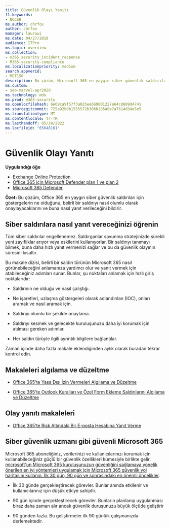 ```yaml
---
title: Güvenlik Olayı Yanıtı
f1.keywords:
- NOCSH
ms.author: chrfox
author: chrfox
manager: laurawi
ms.date: 04/27/2018
audience: ITPro
ms.topic: overview
ms.collection:
- o365_security_incident_response
- M365-security-compliance
ms.localizationpriority: medium
search.appverid:
- MET150
description: Bu çözüm, Microsoft 365 en yaygın siber güvenlik saldırılarının nasıl görünebileceğini ve bunlara nasıl yanıt verebileceğini bildirir
ms.custom:
- seo-marvel-apr2020
ms.technology: mdo
ms.prod: m365-security
ms.openlocfilehash: 6e69ca9f57f3a025ee669001227e64c8809d4741
ms.sourcegitcommit: 725a92b0b1555572b306b285a0e7a7614d34e5e5
ms.translationtype: MT
ms.contentlocale: tr-TR
ms.lasthandoff: 05/24/2022
ms.locfileid: "65648161"
---
```

# <a name="security-incident-response"></a>Güvenlik Olayı Yanıtı

**Uygulandığı öğe**
- [Exchange Online Protection](exchange-online-protection-overview.md)
- [Office 365 için Microsoft Defender plan 1 ve plan 2](defender-for-office-365.md)
- [Microsoft 365 Defender](../defender/microsoft-365-defender.md)

 **Özet:** Bu çözüm, Office 365 en yaygın siber güvenlik saldırıları için göstergelerin ne olduğunu, belirli bir saldırıyı nasıl olumlu olarak onaylayacaklarını ve buna nasıl yanıt verileceğini bildirir.

## <a name="learn-how-to-respond-to-cyberattacks"></a>Siber saldırılara nasıl yanıt vereceğinizi öğrenin

Tüm siber saldırılar engellenemez. Saldırganlar savunma stratejinizde sürekli yeni zayıflıklar arıyor veya eskilerini kullanıyorlar. Bir saldırıyı tanımayı bilmek, buna daha hızlı yanıt vermenizi sağlar ve bu da güvenlik olayının süresini kısaltır.

Bu makale dizisi, belirli bir saldırı türünün Microsoft 365 nasıl görünebileceğini anlamanıza yardımcı olur ve yanıt vermek için atabileceğiniz adımları sunar. Bunlar, şu noktaları anlamak için hızlı giriş noktalarıdır:

- Saldırının ne olduğu ve nasıl çalıştığı.

- Ne işaretleri, uzlaşma göstergeleri olarak adlandırılan (IOC), onları aramak ve nasıl aramak için.

- Saldırıyı olumlu bir şekilde onaylama.

- Saldırıyı kesmek ve gelecekte kuruluşunuzu daha iyi korumak için atılması gereken adımlar.

- Her saldırı türüyle ilgili ayrıntılı bilgilere bağlantılar.

Zaman içinde daha fazla makale eklendiğinden aylık olarak buradan tekrar kontrol edin.

## <a name="detect-and-remediate-articles"></a>Makaleleri algılama ve düzeltme

- [Office 365'te Yasa Dışı İzin Vermeleri Algılama ve Düzeltme](detect-and-remediate-illicit-consent-grants.md)

- [Office 365'te Outlook Kuralları ve Özel Form Ekleme Saldırılarını Algılama ve Düzeltme](detect-and-remediate-outlook-rules-forms-attack.md)

## <a name="incident-response-articles"></a>Olay yanıtı makaleleri

- [Office 365'te Risk Altındaki Bir E-posta Hesabına Yanıt Verme](responding-to-a-compromised-email-account.md)

## <a name="secure-microsoft-365-like-a-cybersecurity-pro"></a>Siber güvenlik uzmanı gibi güvenli Microsoft 365

Microsoft 365 aboneliğiniz, verilerinizi ve kullanıcılarınızı korumak için kullanabileceğiniz güçlü bir güvenlik özellikleri kümesiyle birlikte gelir.  [microsoft'un Microsoft 365 kuruluşunuzun güvenliğini sağlamaya yönelik önerilen en iyi yöntemleri uygulamak için Microsoft 365 güvenlik yol haritasını kullanın. İlk 30 gün, 90 gün ve sonrasındaki en önemli öncelikler](security-roadmap.md).

- İlk 30 günde gerçekleştirecek görevler.  Bunlar anında etkilenir ve kullanıcılarınız için düşük etkiye sahiptir.

- 90 gün içinde gerçekleştirecek görevler. Bunların planlanıp uygulanması biraz daha zaman alır ancak güvenlik duruşunuzu büyük ölçüde geliştirir

- 90 günden fazla. Bu geliştirmeler ilk 90 günlük çalışmanızda derlemektedir.
